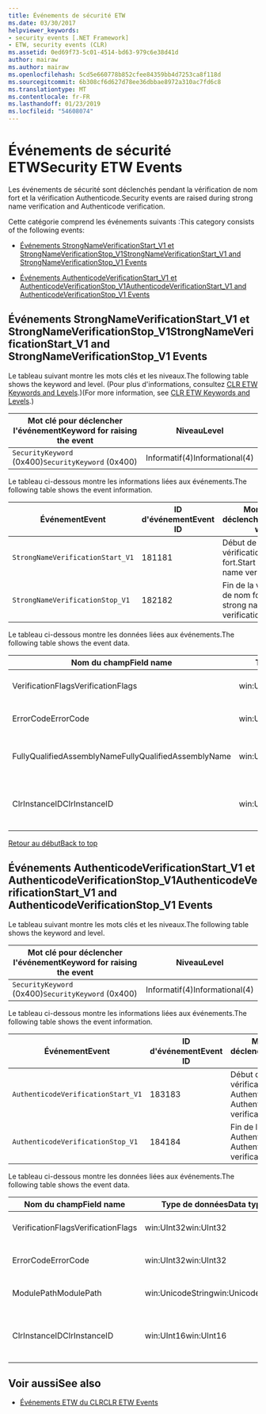 ```yaml
---
title: Événements de sécurité ETW
ms.date: 03/30/2017
helpviewer_keywords:
- security events [.NET Framework]
- ETW, security events (CLR)
ms.assetid: 0ed69f73-5c01-4514-bd63-979c6e38d41d
author: mairaw
ms.author: mairaw
ms.openlocfilehash: 5cd5e660778b852cfee84359bb4d7253ca8f118d
ms.sourcegitcommit: 6b308cf6d627d78ee36dbbae8972a310ac7fd6c8
ms.translationtype: MT
ms.contentlocale: fr-FR
ms.lasthandoff: 01/23/2019
ms.locfileid: "54608074"
---
```

# <a name="security-etw-events"></a><span data-ttu-id="116f8-102">Événements de sécurité ETW</span><span class="sxs-lookup"><span data-stu-id="116f8-102">Security ETW Events</span></span>
<a name="top"></a> <span data-ttu-id="116f8-103">Les événements de sécurité sont déclenchés pendant la vérification de nom fort et la vérification Authenticode.</span><span class="sxs-lookup"><span data-stu-id="116f8-103">Security events are raised during strong name verification and Authenticode verification.</span></span>  
  
 <span data-ttu-id="116f8-104">Cette catégorie comprend les événements suivants :</span><span class="sxs-lookup"><span data-stu-id="116f8-104">This category consists of the following events:</span></span>  
  
-   [<span data-ttu-id="116f8-105">Événements StrongNameVerificationStart_V1 et StrongNameVerificationStop_V1</span><span class="sxs-lookup"><span data-stu-id="116f8-105">StrongNameVerificationStart_V1 and StrongNameVerificationStop_V1 Events</span></span>](#strongnameverificationstart_v1_and_strongnameverificationstop_v1_events)  
  
-   [<span data-ttu-id="116f8-106">Événements AuthenticodeVerificationStart_V1 et AuthenticodeVerificationStop_V1</span><span class="sxs-lookup"><span data-stu-id="116f8-106">AuthenticodeVerificationStart_V1 and AuthenticodeVerificationStop_V1 Events</span></span>](#authenticodeverificationstart_v1_and_authenticodeverificationstop_v1_events)  
  
<a name="strongnameverificationstart_v1_and_strongnameverificationstop_v1_events"></a>   
## <a name="strongnameverificationstartv1-and-strongnameverificationstopv1-events"></a><span data-ttu-id="116f8-107">Événements StrongNameVerificationStart_V1 et StrongNameVerificationStop_V1</span><span class="sxs-lookup"><span data-stu-id="116f8-107">StrongNameVerificationStart_V1 and StrongNameVerificationStop_V1 Events</span></span>  
 <span data-ttu-id="116f8-108">Le tableau suivant montre les mots clés et les niveaux.</span><span class="sxs-lookup"><span data-stu-id="116f8-108">The following table shows the keyword and level.</span></span> <span data-ttu-id="116f8-109">(Pour plus d'informations, consultez [CLR ETW Keywords and Levels](../../../docs/framework/performance/clr-etw-keywords-and-levels.md).)</span><span class="sxs-lookup"><span data-stu-id="116f8-109">(For more information, see [CLR ETW Keywords and Levels](../../../docs/framework/performance/clr-etw-keywords-and-levels.md).)</span></span>  
  
|<span data-ttu-id="116f8-110">Mot clé pour déclencher l'événement</span><span class="sxs-lookup"><span data-stu-id="116f8-110">Keyword for raising the event</span></span>|<span data-ttu-id="116f8-111">Niveau</span><span class="sxs-lookup"><span data-stu-id="116f8-111">Level</span></span>|  
|-----------------------------------|-----------|  
|<span data-ttu-id="116f8-112">`SecurityKeyword` (0x400)</span><span class="sxs-lookup"><span data-stu-id="116f8-112">`SecurityKeyword` (0x400)</span></span>|<span data-ttu-id="116f8-113">Informatif(4)</span><span class="sxs-lookup"><span data-stu-id="116f8-113">Informational(4)</span></span>|  
  
 <span data-ttu-id="116f8-114">Le tableau ci-dessous montre les informations liées aux événements.</span><span class="sxs-lookup"><span data-stu-id="116f8-114">The following table shows the event information.</span></span>  
  
|<span data-ttu-id="116f8-115">Événement</span><span class="sxs-lookup"><span data-stu-id="116f8-115">Event</span></span>|<span data-ttu-id="116f8-116">ID d'événement</span><span class="sxs-lookup"><span data-stu-id="116f8-116">Event ID</span></span>|<span data-ttu-id="116f8-117">Moment du déclenchement</span><span class="sxs-lookup"><span data-stu-id="116f8-117">Raised when</span></span>|  
|-----------|--------------|-----------------|  
|`StrongNameVerificationStart_V1`|<span data-ttu-id="116f8-118">181</span><span class="sxs-lookup"><span data-stu-id="116f8-118">181</span></span>|<span data-ttu-id="116f8-119">Début de la vérification de nom fort.</span><span class="sxs-lookup"><span data-stu-id="116f8-119">Start of strong name verification.</span></span>|  
|`StrongNameVerificationStop_V1`|<span data-ttu-id="116f8-120">182</span><span class="sxs-lookup"><span data-stu-id="116f8-120">182</span></span>|<span data-ttu-id="116f8-121">Fin de la vérification de nom fort.</span><span class="sxs-lookup"><span data-stu-id="116f8-121">End of strong name verification.</span></span>|  
  
 <span data-ttu-id="116f8-122">Le tableau ci-dessous montre les données liées aux événements.</span><span class="sxs-lookup"><span data-stu-id="116f8-122">The following table shows the event data.</span></span>  
  
|<span data-ttu-id="116f8-123">Nom du champ</span><span class="sxs-lookup"><span data-stu-id="116f8-123">Field name</span></span>|<span data-ttu-id="116f8-124">Type de données</span><span class="sxs-lookup"><span data-stu-id="116f8-124">Data type</span></span>|<span data-ttu-id="116f8-125">Description</span><span class="sxs-lookup"><span data-stu-id="116f8-125">Description</span></span>|  
|----------------|---------------|-----------------|  
|<span data-ttu-id="116f8-126">VerificationFlags</span><span class="sxs-lookup"><span data-stu-id="116f8-126">VerificationFlags</span></span>|<span data-ttu-id="116f8-127">win:UInt32</span><span class="sxs-lookup"><span data-stu-id="116f8-127">win:UInt32</span></span>|<span data-ttu-id="116f8-128">Indicateurs de vérification.</span><span class="sxs-lookup"><span data-stu-id="116f8-128">The verification flags.</span></span>|  
|<span data-ttu-id="116f8-129">ErrorCode</span><span class="sxs-lookup"><span data-stu-id="116f8-129">ErrorCode</span></span>|<span data-ttu-id="116f8-130">win:UInt32</span><span class="sxs-lookup"><span data-stu-id="116f8-130">win:UInt32</span></span>|<span data-ttu-id="116f8-131">Code d'erreur HResult.</span><span class="sxs-lookup"><span data-stu-id="116f8-131">The HResult error code.</span></span>|  
|<span data-ttu-id="116f8-132">FullyQualifiedAssemblyName</span><span class="sxs-lookup"><span data-stu-id="116f8-132">FullyQualifiedAssemblyName</span></span>|<span data-ttu-id="116f8-133">win:UnicodeString</span><span class="sxs-lookup"><span data-stu-id="116f8-133">win:UnicodeString</span></span>|<span data-ttu-id="116f8-134">Nom d'assembly qualifié complet.</span><span class="sxs-lookup"><span data-stu-id="116f8-134">The fully qualified assembly name.</span></span>|  
|<span data-ttu-id="116f8-135">ClrInstanceID</span><span class="sxs-lookup"><span data-stu-id="116f8-135">ClrInstanceID</span></span>|<span data-ttu-id="116f8-136">win:UInt16</span><span class="sxs-lookup"><span data-stu-id="116f8-136">win:UInt16</span></span>|<span data-ttu-id="116f8-137">ID unique de l'instance de CLR ou CoreCLR.</span><span class="sxs-lookup"><span data-stu-id="116f8-137">Unique ID for the instance of CLR or CoreCLR.</span></span>|  
  
 [<span data-ttu-id="116f8-138">Retour au début</span><span class="sxs-lookup"><span data-stu-id="116f8-138">Back to top</span></span>](#top)  
  
<a name="authenticodeverificationstart_v1_and_authenticodeverificationstop_v1_events"></a>   
## <a name="authenticodeverificationstartv1-and-authenticodeverificationstopv1-events"></a><span data-ttu-id="116f8-139">Événements AuthenticodeVerificationStart_V1 et AuthenticodeVerificationStop_V1</span><span class="sxs-lookup"><span data-stu-id="116f8-139">AuthenticodeVerificationStart_V1 and AuthenticodeVerificationStop_V1 Events</span></span>  
 <span data-ttu-id="116f8-140">Le tableau suivant montre les mots clés et les niveaux.</span><span class="sxs-lookup"><span data-stu-id="116f8-140">The following table shows the keyword and level.</span></span>  
  
|<span data-ttu-id="116f8-141">Mot clé pour déclencher l'événement</span><span class="sxs-lookup"><span data-stu-id="116f8-141">Keyword for raising the event</span></span>|<span data-ttu-id="116f8-142">Niveau</span><span class="sxs-lookup"><span data-stu-id="116f8-142">Level</span></span>|  
|-----------------------------------|-----------|  
|<span data-ttu-id="116f8-143">`SecurityKeyword` (0x400)</span><span class="sxs-lookup"><span data-stu-id="116f8-143">`SecurityKeyword` (0x400)</span></span>|<span data-ttu-id="116f8-144">Informatif(4)</span><span class="sxs-lookup"><span data-stu-id="116f8-144">Informational(4)</span></span>|  
  
 <span data-ttu-id="116f8-145">Le tableau ci-dessous montre les informations liées aux événements.</span><span class="sxs-lookup"><span data-stu-id="116f8-145">The following table shows the event information.</span></span>  
  
|<span data-ttu-id="116f8-146">Événement</span><span class="sxs-lookup"><span data-stu-id="116f8-146">Event</span></span>|<span data-ttu-id="116f8-147">ID d'événement</span><span class="sxs-lookup"><span data-stu-id="116f8-147">Event ID</span></span>|<span data-ttu-id="116f8-148">Moment du déclenchement</span><span class="sxs-lookup"><span data-stu-id="116f8-148">Raised when</span></span>|  
|-----------|--------------|-----------------|  
|`AuthenticodeVerificationStart_V1`|<span data-ttu-id="116f8-149">183</span><span class="sxs-lookup"><span data-stu-id="116f8-149">183</span></span>|<span data-ttu-id="116f8-150">Début de la vérification Authenticode.</span><span class="sxs-lookup"><span data-stu-id="116f8-150">Start of Authenticode verification.</span></span>|  
|`AuthenticodeVerificationStop_V1`|<span data-ttu-id="116f8-151">184</span><span class="sxs-lookup"><span data-stu-id="116f8-151">184</span></span>|<span data-ttu-id="116f8-152">Fin de la vérification Authenticode.</span><span class="sxs-lookup"><span data-stu-id="116f8-152">End of Authenticode verification.</span></span>|  
  
 <span data-ttu-id="116f8-153">Le tableau ci-dessous montre les données liées aux événements.</span><span class="sxs-lookup"><span data-stu-id="116f8-153">The following table shows the event data.</span></span>  
  
|<span data-ttu-id="116f8-154">Nom du champ</span><span class="sxs-lookup"><span data-stu-id="116f8-154">Field name</span></span>|<span data-ttu-id="116f8-155">Type de données</span><span class="sxs-lookup"><span data-stu-id="116f8-155">Data type</span></span>|<span data-ttu-id="116f8-156">Description</span><span class="sxs-lookup"><span data-stu-id="116f8-156">Description</span></span>|  
|----------------|---------------|-----------------|  
|<span data-ttu-id="116f8-157">VerificationFlags</span><span class="sxs-lookup"><span data-stu-id="116f8-157">VerificationFlags</span></span>|<span data-ttu-id="116f8-158">win:UInt32</span><span class="sxs-lookup"><span data-stu-id="116f8-158">win:UInt32</span></span>|<span data-ttu-id="116f8-159">Indicateurs de vérification.</span><span class="sxs-lookup"><span data-stu-id="116f8-159">The verification flags.</span></span>|  
|<span data-ttu-id="116f8-160">ErrorCode</span><span class="sxs-lookup"><span data-stu-id="116f8-160">ErrorCode</span></span>|<span data-ttu-id="116f8-161">win:UInt32</span><span class="sxs-lookup"><span data-stu-id="116f8-161">win:UInt32</span></span>|<span data-ttu-id="116f8-162">Code d'erreur HResult.</span><span class="sxs-lookup"><span data-stu-id="116f8-162">The HResult error code.</span></span>|  
|<span data-ttu-id="116f8-163">ModulePath</span><span class="sxs-lookup"><span data-stu-id="116f8-163">ModulePath</span></span>|<span data-ttu-id="116f8-164">win:UnicodeString</span><span class="sxs-lookup"><span data-stu-id="116f8-164">win:UnicodeString</span></span>|<span data-ttu-id="116f8-165">Chemin d’accès du module.</span><span class="sxs-lookup"><span data-stu-id="116f8-165">The module path.</span></span>|  
|<span data-ttu-id="116f8-166">ClrInstanceID</span><span class="sxs-lookup"><span data-stu-id="116f8-166">ClrInstanceID</span></span>|<span data-ttu-id="116f8-167">win:UInt16</span><span class="sxs-lookup"><span data-stu-id="116f8-167">win:UInt16</span></span>|<span data-ttu-id="116f8-168">ID unique de l'instance de CLR ou CoreCLR.</span><span class="sxs-lookup"><span data-stu-id="116f8-168">Unique ID for the instance of CLR or CoreCLR.</span></span>|  
  
## <a name="see-also"></a><span data-ttu-id="116f8-169">Voir aussi</span><span class="sxs-lookup"><span data-stu-id="116f8-169">See also</span></span>
- [<span data-ttu-id="116f8-170">Événements ETW du CLR</span><span class="sxs-lookup"><span data-stu-id="116f8-170">CLR ETW Events</span></span>](../../../docs/framework/performance/clr-etw-events.md)
